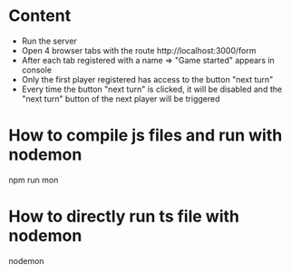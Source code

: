# Content
* Run the server
* Open 4 browser tabs with the route http://localhost:3000/form
* After each tab registered with a name => "Game started" appears in console
* Only the first player registered has access to the button "next turn"
* Every time the button "next turn" is clicked, it will be disabled and the "next turn" button of the next player will be triggered

# How to compile js files and run with nodemon
npm run mon

# How to directly run ts file with nodemon
nodemon

